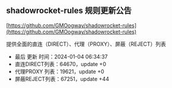 ## shadowrocket-rules 规则更新公告

[https://github.com/GMOogway/shadowrocket-rules](https://github.com/GMOogway/shadowrocket-rules)

提供全面的直连（DIRECT）、代理（PROXY）、屏蔽（REJECT）列表
- 最后 更新 时间：2024-01-04 06:34:37
- 直连DIRECT列表：64670，update +0
- 代理PROXY 列表：19621，update +0
- 屏蔽REJECT列表：67251，update +44